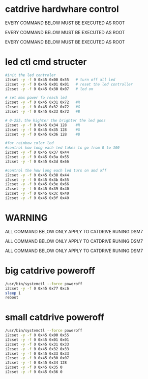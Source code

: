 # catdrive hardwhare control

EVERY COMMAND BELOW MUST BE EXECUTED AS ROOT

EVERY COMMAND BELOW MUST BE EXECUTED AS ROOT

EVERY COMMAND BELOW MUST BE EXECUTED AS ROOT

# led ctl cmd structer
```sh
#init the led controler
i2cset -y -f 0 0x45 0x00 0x55   # turn off all led
i2cset -y -f 0 0x45 0x01 0x01   # reset the led controller
i2cset -y -f 0 0x45 0x30 0x07   # led on

# set max power fo reach led
i2cset -y -f 0 0x45 0x31 0x72   #R
i2cset -y -f 0 0x45 0x32 0x72   #G
i2cset -y -f 0 0x45 0x33 0x72   #B

# 0-255，the highter the brighter the led goes
i2cset -y -f 0 0x45 0x34 128    #R
i2cset -y -f 0 0x45 0x35 128    #G
i2cset -y -f 0 0x45 0x36 128    #B

#for rainbow color led
#control how long each led takes to go from 0 to 100
i2cset -y -f 0 0x45 0x37 0x44
i2cset -y -f 0 0x45 0x3a 0x55
i2cset -y -f 0 0x45 0x3d 0x66

#control the how long each led turn on and off
i2cset -y -f 0 0x45 0x38 0x44
i2cset -y -f 0 0x45 0x3b 0x55
i2cset -y -f 0 0x45 0x3e 0x66
i2cset -y -f 0 0x45 0x39 0x40
i2cset -y -f 0 0x45 0x3c 0x40
i2cset -y -f 0 0x45 0x3f 0x40
```
# WARNING

ALL COMMAND BELOW ONLY APPLY TO CATDRIVE RUNING DSM7

ALL COMMAND BELOW ONLY APPLY TO CATDRIVE RUNING DSM7

ALL COMMAND BELOW ONLY APPLY TO CATDRIVE RUNING DSM7

# big catdrive poweroff
```sh
/usr/bin/systemctl --force poweroff
i2cset -y -f 0 0x45 0x77 0xc6
sleep 1
reboot
```

# small catdrive poweroff
```sh
/usr/bin/systemctl --force poweroff
i2cset -y -f 0 0x45 0x00 0x55
i2cset -y -f 0 0x45 0x01 0x01
i2cset -y -f 0 0x45 0x31 0x33
i2cset -y -f 0 0x45 0x32 0x33
i2cset -y -f 0 0x45 0x33 0x33
i2cset -y -f 0 0x45 0x30 0x07
i2cset -y -f 0 0x45 0x34 128
i2cset -y -f 0 0x45 0x35 0
i2cset -y -f 0 0x45 0x36 0
```
